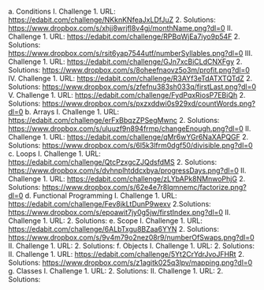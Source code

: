 a. Conditions
  I. Challenge
	  1. URL: https://edabit.com/challenge/NKknKNfeaJxLDfJuZ
	  2. Solutions: https://www.dropbox.com/s/xhjj8wrjfl8v4gj/monthName.png?dl=0
  II. Challenge 
	  1. URL: https://edabit.com/challenge/RPBqWjEa7iyo9p54F
	  2. Solutions: https://www.dropbox.com/s/rsit6yap7544utf/numberSyllables.png?dl=0
  III. Challenge 
	  1. URL: https://edabit.com/challenge/GJn7xcBiCLdCNXFgy
	  2. Solutions: https://www.dropbox.com/s/8oheefnaovz5o3m/profit.png?dl=0
  IV. Challenge 
	  1. URL: https://edabit.com/challenge/R3AYf3eTdATXTQTdZ
	  2. Solutions: https://www.dropbox.com/s/zfefnu383sh033q/firstLast.png?dl=0
  V. Challenge 
	  1. URL: https://edabit.com/challenge/FydPqxRiosP7EBiQh
	  2. Solutions: https://www.dropbox.com/s/pxzxddwi0s929xd/countWords.png?dl=0
b. Arrays
  I. Challenge 
	  1. URL: https://edabit.com/challenge/erFxBbqzZPSegMwnc
	  2. Solutions: https://www.dropbox.com/s/uluuzf9n894frmp/changeEnough.png?dl=0
  II. Challenge 
	  1. URL: https://edabit.com/challenge/qMr6wYGr6NaXAPQGF
	  2. Solutions: https://www.dropbox.com/s/6l5k3lfrm0dgf50/divisible.png?dl=0
c. Loops
  I. Challenge 
	  1. URL: https://edabit.com/challenge/QtcPzxgcZJQdsfdMS
	  2. Solutions: https://www.dropbox.com/s/dvhnplhtddcxbya/progressDays.png?dl=0
  II. Challenge 
	  1. URL: https://edabit.com/challenge/zLYbAPk8NMnwoPhjG
	  2. Solutions: https://www.dropbox.com/s/62e4e7r8lqmnemc/factorize.png?dl=0
d. Functional Programming
  I. Challenge
	  1. URL: https://edabit.com/challenge/Fev8jkLtDunP9wexv
	  2.Solutions: https://www.dropbox.com/s/epoawit7jy0g5jw/firstIndex.png?dl=0
  II. Challenge
	  1. URL: 
	  2. Solutions:
e. Scope
  I. Challenge
	  1. URL: https://edabit.com/challenge/6ALbTxgu8BZaa6YYN 
	  2. Solutions: https://www.dropbox.com/s/9v4m79o2nez08r9/numberOfSwaps.png?dl=0
  II. Challenge
	  1. URL: 
	  2. Solutions:
f. Objects
  I. Challenge
	  1. URL: 
	  2. Solutions:
  II. Challenge
	  1. URL: https://edabit.com/challenge/5Yt2CrYdrJvoJFHRt
	  2. Solutions: https://www.dropbox.com/s/z1agitk025q3lpv/mapping.png?dl=0
g. Classes
  I. Challenge
	  1. URL: 
	  2. Solutions:
  II. Challenge
	  1. URL: 
	  2. Solutions:
